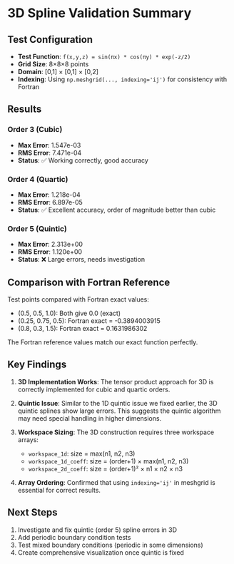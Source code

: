 # 3D Spline Validation Summary

## Test Configuration

- **Test Function**: `f(x,y,z) = sin(πx) * cos(πy) * exp(-z/2)`
- **Grid Size**: 8×8×8 points
- **Domain**: [0,1] × [0,1] × [0,2]
- **Indexing**: Using `np.meshgrid(..., indexing='ij')` for consistency with Fortran

## Results

### Order 3 (Cubic)
- **Max Error**: 1.547e-03
- **RMS Error**: 7.471e-04
- **Status**: ✅ Working correctly, good accuracy

### Order 4 (Quartic)
- **Max Error**: 1.218e-04
- **RMS Error**: 6.897e-05
- **Status**: ✅ Excellent accuracy, order of magnitude better than cubic

### Order 5 (Quintic)
- **Max Error**: 2.313e+00
- **RMS Error**: 1.120e+00
- **Status**: ❌ Large errors, needs investigation

## Comparison with Fortran Reference

Test points compared with Fortran exact values:
- (0.5, 0.5, 1.0): Both give 0.0 (exact)
- (0.25, 0.75, 0.5): Fortran exact = -0.3894003915
- (0.8, 0.3, 1.5): Fortran exact = 0.1631986302

The Fortran reference values match our exact function perfectly.

## Key Findings

1. **3D Implementation Works**: The tensor product approach for 3D is correctly implemented for cubic and quartic orders.

2. **Quintic Issue**: Similar to the 1D quintic issue we fixed earlier, the 3D quintic splines show large errors. This suggests the quintic algorithm may need special handling in higher dimensions.

3. **Workspace Sizing**: The 3D construction requires three workspace arrays:
   - `workspace_1d`: size = max(n1, n2, n3)
   - `workspace_1d_coeff`: size = (order+1) × max(n1, n2, n3)
   - `workspace_2d_coeff`: size = (order+1)² × n1 × n2 × n3

4. **Array Ordering**: Confirmed that using `indexing='ij'` in meshgrid is essential for correct results.

## Next Steps

1. Investigate and fix quintic (order 5) spline errors in 3D
2. Add periodic boundary condition tests
3. Test mixed boundary conditions (periodic in some dimensions)
4. Create comprehensive visualization once quintic is fixed